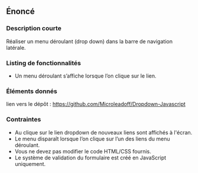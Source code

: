 ## Énoncé

### Description courte

Réaliser un menu déroulant (drop down) dans la barre de navigation latérale.

### Listing de fonctionnalités

- Un menu déroulant s’affiche lorsque l’on clique sur le lien.

### Éléments donnés

lien vers le dépôt : <a href="https://github.com/Microleadoff/Dropdown-Javascript" title="lien vers le dépôt" target="_blank">https://github.com/Microleadoff/Dropdown-Javascript</a>

### Contraintes

- Au clique sur le lien dropdown de nouveaux liens sont affichés à l'écran.
- Le menu disparaît lorsque l’on clique sur l’un des liens du menu déroulant.
- Vous ne devez pas modifier le code HTML/CSS fournis.
- Le système de validation du formulaire est créé en JavaScript uniquement.